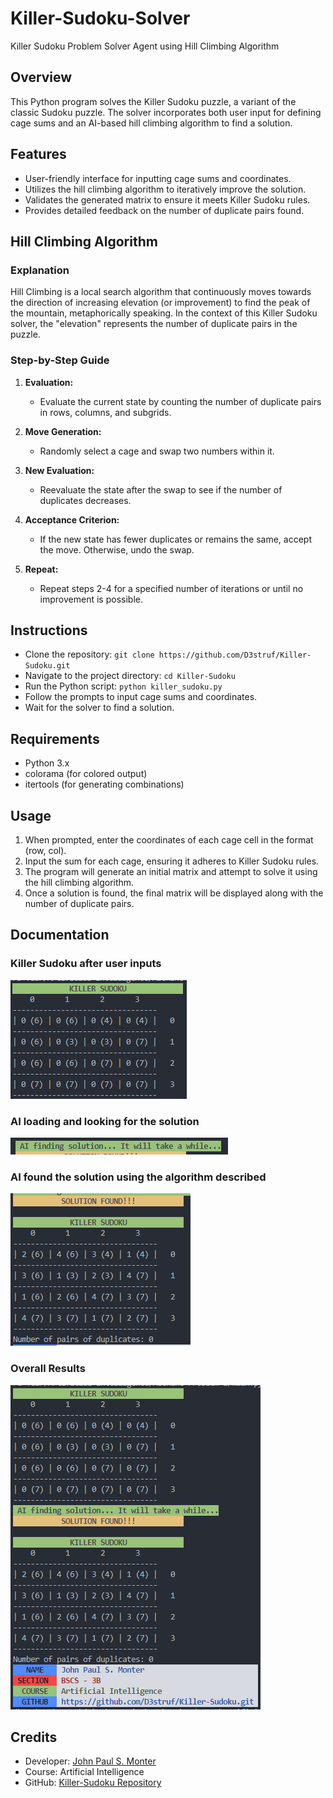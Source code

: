 # Killer-Sudoku-Solver
Killer Sudoku Problem Solver Agent using Hill Climbing Algorithm

## Overview
This Python program solves the Killer Sudoku puzzle, a variant of the classic Sudoku puzzle. The solver incorporates both user input for defining cage sums and an AI-based hill climbing algorithm to find a solution.

## Features
- User-friendly interface for inputting cage sums and coordinates.
- Utilizes the hill climbing algorithm to iteratively improve the solution.
- Validates the generated matrix to ensure it meets Killer Sudoku rules.
- Provides detailed feedback on the number of duplicate pairs found.

## Hill Climbing Algorithm

### Explanation

Hill Climbing is a local search algorithm that continuously moves towards the direction of increasing elevation (or improvement) to find the peak of the mountain, metaphorically speaking. In the context of this Killer Sudoku solver, the "elevation" represents the number of duplicate pairs in the puzzle.

### Step-by-Step Guide

1. **Evaluation:**
    - Evaluate the current state by counting the number of duplicate pairs in rows, columns, and subgrids.

2. **Move Generation:**
    - Randomly select a cage and swap two numbers within it.

3. **New Evaluation:**
    - Reevaluate the state after the swap to see if the number of duplicates decreases.

4. **Acceptance Criterion:**
    - If the new state has fewer duplicates or remains the same, accept the move. Otherwise, undo the swap.

5. **Repeat:**
    - Repeat steps 2-4 for a specified number of iterations or until no improvement is possible.


## Instructions
- Clone the repository: `git clone https://github.com/D3struf/Killer-Sudoku.git`
- Navigate to the project directory: `cd Killer-Sudoku`
- Run the Python script: `python killer_sudoku.py`
- Follow the prompts to input cage sums and coordinates.
- Wait for the solver to find a solution.

## Requirements
- Python 3.x
- colorama (for colored output)
- itertools (for generating combinations)

## Usage
1. When prompted, enter the coordinates of each cage cell in the format (row, col).
2. Input the sum for each cage, ensuring it adheres to Killer Sudoku rules.
3. The program will generate an initial matrix and attempt to solve it using the hill climbing algorithm.
4. Once a solution is found, the final matrix will be displayed along with the number of duplicate pairs.

## Documentation
### Killer Sudoku after user inputs
![After User Input the Cages](img/image.png)
### AI loading and looking for the solution
![Loading](img/image-1.png)
### AI found the solution using the algorithm described
![Found Solution!](img/image-2.png)
### Overall Results
![Overall Result](img/image-3.png)

## Credits
- Developer: [John Paul S. Monter](https://github.com/D3struf)
- Course: Artificial Intelligence
- GitHub: [Killer-Sudoku Repository](https://github.com/D3struf/Killer-Sudoku.git)